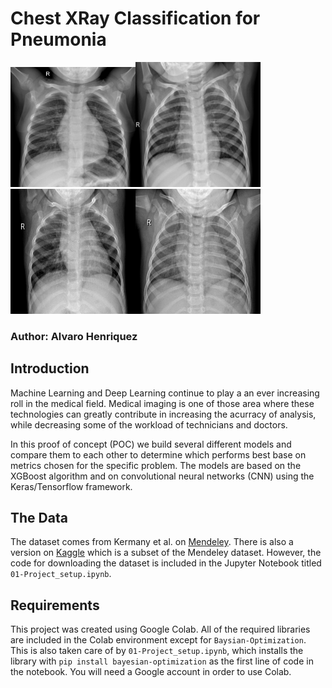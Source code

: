 # Chest XRay Classification for Pneumonia
<img src="https://github.com/bigalh94/Chest-XRay-Classification-for-Pneumonia/blob/master/sample_img/NORMAL-179015-0001.jpeg" width="200" hight="200"><img src= "https://github.com/bigalh94/Chest-XRay-Classification-for-Pneumonia/blob/master/sample_img/NORMAL-183773-0001.jpeg" width="200" height="200"><img src="https://github.com/bigalh94/Chest-XRay-Classification-for-Pneumonia/blob/master/sample_img/NORMAL-202916-0003.jpeg" width="200" height="200"><img src="https://github.com/bigalh94/Chest-XRay-Classification-for-Pneumonia/blob/master/sample_img/NORMAL-87870-0001.jpeg" width="200" height="200">
### Author: Alvaro Henriquez
## Introduction
Machine Learning and Deep Learning continue to play a an ever increasing roll in the medical field. Medical imaging is one of those area where these technologies can greatly contribute in increasing the acurracy of analysis, while decreasing some of the workload of technicians and doctors.<p></p>
In this proof of concept (POC) we build several different models and compare them to each other to determine which performs best base on metrics chosen for the specific problem. The models are based on the XGBoost algorithm and on convolutional neural networks (CNN) using the Keras/Tensorflow framework.

## The Data
The dataset comes from Kermany et al. on [Mendeley](https://data.mendeley.com/datasets/rscbjbr9sj/3). There is also a version on [Kaggle](https://www.kaggle.com/paultimothymooney/chest-xray-pneumonia) which is a subset of the Mendeley dataset. However, the code for downloading the dataset is included in the Jupyter Notebook titled `01-Project_setup.ipynb`.

## Requirements
This project was created using Google Colab. All of the required libraries are included in the Colab environment except for `Baysian-Optimization`. This is also taken care of by `01-Project_setup.ipynb`, which installs the library with `pip install bayesian-optimization` as the first line of code in the notebook. You will need a Google account in order to use Colab.
<p></p>


